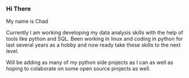 ### Hi There

My name is Chad

Currently I am working developing my data analysis skills with the help
of tools like python and SQL.
Been working in linux and coding in python for last several years as a hobby and 
now ready take these skills to the next level.

Will be adding as many of my python side projects as I can as well as hoping
to colaborate on some open source projects as well.
